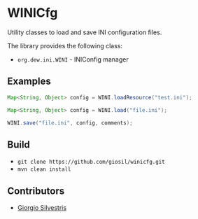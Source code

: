 # WINICfg

Utility classes to load and save INI configuration files.

The library provides the following class:

- `org.dew.ini.WINI` - INIConfig manager

## Examples

```java
Map<String, Object> config = WINI.loadResource("test.ini");
```

```java
Map<String, Object> config = WINI.load("file.ini");
```

```java
WINI.save("file.ini", config, comments);
```

## Build

- `git clone https://github.com/giosil/winicfg.git`
- `mvn clean install`

## Contributors

* [Giorgio Silvestris](https://github.com/giosil)
